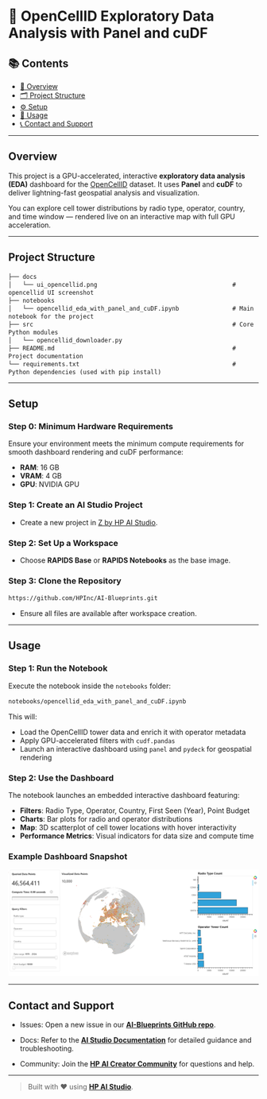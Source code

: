 # 📡 OpenCellID Exploratory Data Analysis with Panel and cuDF

## 📚 Contents

* [🧠 Overview](#overview)
* [🗂 Project Structure](#project-structure)
* [⚙️ Setup](#setup)
* [🚀 Usage](#usage)
* [📞 Contact and Support](#contact-and-support)

---

## Overview

This project is a GPU-accelerated, interactive **exploratory data analysis (EDA)** dashboard for the [OpenCellID](https://www.opencellid.org/) dataset. It uses **Panel** and **cuDF** to deliver lightning-fast geospatial analysis and visualization.

You can explore cell tower distributions by radio type, operator, country, and time window — rendered live on an interactive map with full GPU acceleration.

---

## Project Structure

```
├── docs
│   └── ui_opencellid.png                                      # opencellid UI screenshot
├── notebooks
│   └── opencellid_eda_with_panel_and_cuDF.ipynb               # Main notebook for the project
├── src                                                        # Core Python modules
│   └── opencellid_downloader.py               
├── README.md                                                  # Project documentation
└── requirements.txt                                           # Python dependencies (used with pip install)
```

---

## Setup

### Step 0: Minimum Hardware Requirements

Ensure your environment meets the minimum compute requirements for smooth dashboard rendering and cuDF performance:

- **RAM**: 16 GB  
- **VRAM**: 4 GB  
- **GPU**: NVIDIA GPU

### Step 1: Create an AI Studio Project

- Create a new project in [Z by HP AI Studio](https://zdocs.datascience.hp.com/docs/aistudio/overview).

### Step 2: Set Up a Workspace

- Choose **RAPIDS Base** or **RAPIDS Notebooks** as the base image.

### Step 3: Clone the Repository

```bash
https://github.com/HPInc/AI-Blueprints.git
```

- Ensure all files are available after workspace creation.

---

## Usage

### Step 1: Run the Notebook

Execute the notebook inside the `notebooks` folder:

```bash
notebooks/opencellid_eda_with_panel_and_cuDF.ipynb
```

This will:

- Load the OpenCellID tower data and enrich it with operator metadata  
- Apply GPU-accelerated filters with `cudf.pandas`  
- Launch an interactive dashboard using `panel` and `pydeck` for geospatial rendering  

### Step 2: Use the Dashboard

The notebook launches an embedded interactive dashboard featuring:

- **Filters**: Radio Type, Operator, Country, First Seen (Year), Point Budget  
- **Charts**: Bar plots for radio and operator distributions  
- **Map**: 3D scatterplot of cell tower locations with hover interactivity  
- **Performance Metrics**: Visual indicators for data size and compute time  

### Example Dashboard Snapshot

![Opencellid Dashboard UI](docs/ui_opencellid.png) 

---

## Contact and Support

- Issues: Open a new issue in our [**AI-Blueprints GitHub repo**](https://github.com/HPInc/AI-Blueprints).

- Docs: Refer to the **[AI Studio Documentation](https://zdocs.datascience.hp.com/docs/aistudio/overview)** for detailed guidance and troubleshooting. 

- Community: Join the [**HP AI Creator Community**](https://community.datascience.hp.com/) for questions and help.
---

> Built with ❤️ using [**HP AI Studio**](https://www.hp.com/us-en/workstations/ai-studio.html).